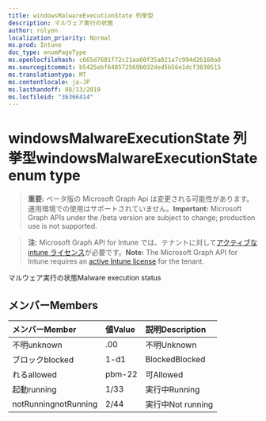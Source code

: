 ```yaml
---
title: windowsMalwareExecutionState 列挙型
description: マルウェア実行の状態
author: rolyon
localization_priority: Normal
ms.prod: Intune
doc_type: enumPageType
ms.openlocfilehash: c665d7601f72c21aa60f35a021a7c994d26160a8
ms.sourcegitcommit: b5425ebf648572569b032ded5b56e1dcf3830515
ms.translationtype: MT
ms.contentlocale: ja-JP
ms.lasthandoff: 08/13/2019
ms.locfileid: "36366414"
---
```

# <a name="windowsmalwareexecutionstate-enum-type"></a><span data-ttu-id="1ca16-103">windowsMalwareExecutionState 列挙型</span><span class="sxs-lookup"><span data-stu-id="1ca16-103">windowsMalwareExecutionState enum type</span></span>

> <span data-ttu-id="1ca16-104">**重要:** ベータ版の Microsoft Graph Api は変更される可能性があります。運用環境での使用はサポートされていません。</span><span class="sxs-lookup"><span data-stu-id="1ca16-104">**Important:** Microsoft Graph APIs under the /beta version are subject to change; production use is not supported.</span></span>

> <span data-ttu-id="1ca16-105">**注:** Microsoft Graph API for Intune では、テナントに対して[アクティブな intune ライセンス](https://go.microsoft.com/fwlink/?linkid=839381)が必要です。</span><span class="sxs-lookup"><span data-stu-id="1ca16-105">**Note:** The Microsoft Graph API for Intune requires an [active Intune license](https://go.microsoft.com/fwlink/?linkid=839381) for the tenant.</span></span>

<span data-ttu-id="1ca16-106">マルウェア実行の状態</span><span class="sxs-lookup"><span data-stu-id="1ca16-106">Malware execution status</span></span>

## <a name="members"></a><span data-ttu-id="1ca16-107">メンバー</span><span class="sxs-lookup"><span data-stu-id="1ca16-107">Members</span></span>
|<span data-ttu-id="1ca16-108">メンバー</span><span class="sxs-lookup"><span data-stu-id="1ca16-108">Member</span></span>|<span data-ttu-id="1ca16-109">値</span><span class="sxs-lookup"><span data-stu-id="1ca16-109">Value</span></span>|<span data-ttu-id="1ca16-110">説明</span><span class="sxs-lookup"><span data-stu-id="1ca16-110">Description</span></span>|
|:---|:---|:---|
|<span data-ttu-id="1ca16-111">不明</span><span class="sxs-lookup"><span data-stu-id="1ca16-111">unknown</span></span>|<span data-ttu-id="1ca16-112">.0</span><span class="sxs-lookup"><span data-stu-id="1ca16-112">0</span></span>|<span data-ttu-id="1ca16-113">不明</span><span class="sxs-lookup"><span data-stu-id="1ca16-113">Unknown</span></span>|
|<span data-ttu-id="1ca16-114">ブロック</span><span class="sxs-lookup"><span data-stu-id="1ca16-114">blocked</span></span>|<span data-ttu-id="1ca16-115">1-d</span><span class="sxs-lookup"><span data-stu-id="1ca16-115">1</span></span>|<span data-ttu-id="1ca16-116">Blocked</span><span class="sxs-lookup"><span data-stu-id="1ca16-116">Blocked</span></span>|
|<span data-ttu-id="1ca16-117">れる</span><span class="sxs-lookup"><span data-stu-id="1ca16-117">allowed</span></span>|<span data-ttu-id="1ca16-118">pbm-2</span><span class="sxs-lookup"><span data-stu-id="1ca16-118">2</span></span>|<span data-ttu-id="1ca16-119">可</span><span class="sxs-lookup"><span data-stu-id="1ca16-119">Allowed</span></span>|
|<span data-ttu-id="1ca16-120">起動</span><span class="sxs-lookup"><span data-stu-id="1ca16-120">running</span></span>|<span data-ttu-id="1ca16-121">1/3</span><span class="sxs-lookup"><span data-stu-id="1ca16-121">3</span></span>|<span data-ttu-id="1ca16-122">実行中</span><span class="sxs-lookup"><span data-stu-id="1ca16-122">Running</span></span>|
|<span data-ttu-id="1ca16-123">notRunning</span><span class="sxs-lookup"><span data-stu-id="1ca16-123">notRunning</span></span>|<span data-ttu-id="1ca16-124">2/4</span><span class="sxs-lookup"><span data-stu-id="1ca16-124">4</span></span>|<span data-ttu-id="1ca16-125">実行中</span><span class="sxs-lookup"><span data-stu-id="1ca16-125">Not running</span></span>|



